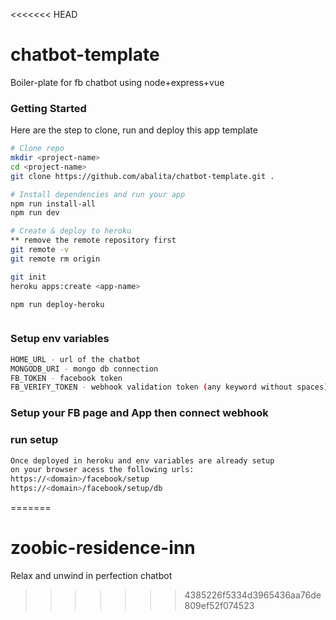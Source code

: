 <<<<<<< HEAD
# chatbot-template
Boiler-plate for fb chatbot using node+express+vue

### Getting Started
Here are the step to clone, run and deploy this app template

```bash
# Clone repo
mkdir <project-name>
cd <project-name>
git clone https://github.com/abalita/chatbot-template.git .

# Install dependencies and run your app
npm run install-all
npm run dev

# Create & deploy to heroku
** remove the remote repository first
git remote -v
git remote rm origin

git init
heroku apps:create <app-name>

npm run deploy-heroku



```

### Setup env variables
```bash
HOME_URL - url of the chatbot 
MONGODB_URI - mongo db connection
FB_TOKEN - facebook token
FB_VERIFY_TOKEN - webhook validation token (any keyword without spaces)

```

### Setup your FB page and App then connect webhook


### run setup
```bash
Once deployed in heroku and env variables are already setup
on your browser acess the following urls:
https://<domain>/facebook/setup
https://<domain>/facebook/setup/db

```
=======
# zoobic-residence-inn
Relax and unwind in perfection chatbot
>>>>>>> 4385226f5334d3965436aa76de809ef52f074523
